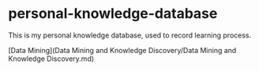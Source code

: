 # personal-knowledge-database

This is my personal knowledge database, used to record learning process.  

[Data Mining](Data Mining and Knowledge Discovery/Data Mining and Knowledge Discovery.md) 



